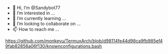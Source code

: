 - 👋 Hi, I’m @Sandybot77
- 👀 I’m interested in ...
- 🌱 I’m currently learning ...
- 💞️ I’m looking to collaborate on ...
- 📫 How to reach me ...

<!---
Sandybot77/Sandybot77 is a ✨ special ✨ repository because its `README.md` (this file) appears on your GitHub profile.
You can click the Preview link to take a look at your changes.
--->
https://github.com/monkeyu/TermuxArch/blob/d98114fe44d98ca9fb985ef49fab82856a06f130/knownconfigurations.bash
